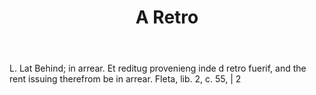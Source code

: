---
title: A Retro
letter: A
permalink: "/definitions/a-retro.html"
body: L. Lat Behind; in arrear. Et reditug provenieng inde d retro fuerif, and the
  rent issuing therefrom be in arrear. Fleta, lib. 2, c. 55, | 2
published_at: '2018-07-07'
layout: post
---